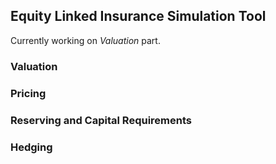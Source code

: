 ## Equity Linked Insurance Simulation Tool

Currently working on *Valuation* part. 

### Valuation

### Pricing

### Reserving and Capital Requirements

### Hedging
